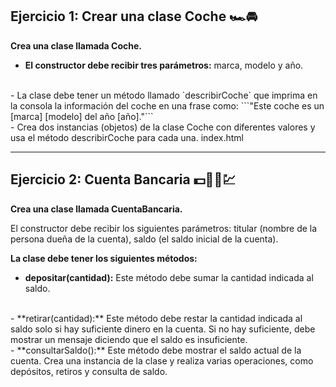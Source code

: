## Ejercicio 1: Crear una clase Coche 🏎️🚘

**Crea una clase llamada Coche.**

- **El constructor debe recibir tres parámetros:** marca, modelo y año.
<br/>
- La clase debe tener un método llamado `describirCoche` que imprima en la consola la información del coche en una frase como: ```"Este coche es un [marca] [modelo] del año [año]."```
<br/>
- Crea dos instancias (objetos) de la clase Coche con diferentes valores y usa el método describirCoche para cada una. index.html 
<hr>

##  Ejercicio 2: Cuenta Bancaria 💵🫰💸💹

**Crea una clase llamada CuentaBancaria.**

El constructor debe recibir los siguientes parámetros: titular (nombre de la persona dueña de la cuenta), saldo (el saldo inicial de la cuenta).

**La clase debe tener los siguientes métodos:**

- **depositar(cantidad):** Este método debe sumar la cantidad indicada al saldo.
<br/>
- **retirar(cantidad):** Este método debe restar la cantidad indicada al saldo solo si hay suficiente dinero en la cuenta. Si no hay suficiente, debe mostrar un mensaje diciendo que el saldo es insuficiente.
<br/>
- **consultarSaldo():** Este método debe mostrar el saldo actual de la cuenta.
Crea una instancia de la clase y realiza varias operaciones, como depósitos, retiros y consulta de saldo.